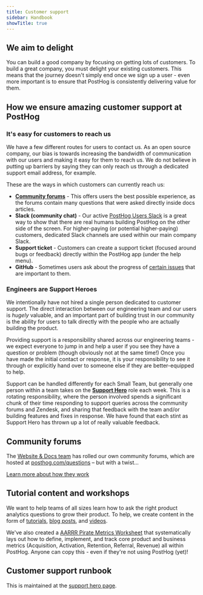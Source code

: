 ```yaml
---
title: Customer support
sidebar: Handbook
showTitle: true
---
```


## We aim to delight

You can build a good company by focusing on getting lots of customers. To build a great company, you must delight your existing customers. This means that the journey doesn't simply end once we sign up a user - even more important is to ensure that PostHog is consistently delivering value for them.

## How we ensure amazing customer support at PostHog

### It's easy for customers to reach us

We have a few different routes for users to contact us. As an open source company, our bias is towards increasing the bandwidth of communication with our users and making it easy for them to reach us. We do not believe in putting up barriers by saying they can only reach us through a dedicated support email address, for example.

These are the ways in which customers can currently reach us:

- **[Community forums](/questions)** - This offers users the best possible experience, as the forums contain many questions that were asked directly inside docs articles.
- **Slack (community chat)** - Our active [PostHog Users Slack](https://posthog.com/slack) is a great way to show that there are real humans building PostHog on the other side of the screen. For higher-paying (or potential higher-paying) customers, dedicated Slack channels are used within our main company Slack.
- **Support ticket** - Customers can create a support ticket (focused around bugs or feedback) directly within the PostHog app (under the help menu).
- **GitHub** - Sometimes users ask about the progress of [certain issues](https://github.com/PostHog/posthog) that are important to them.

### Engineers are Support Heroes

We intentionally have not hired a single person dedicated to customer support. The direct interaction between our engineering team and our users is _hugely_ valuable, and an important part of building trust in our community is the ability for users to talk directly with the people who are actually building the product.

Providing support is a responsibility shared across our engineering teams - we expect everyone to jump in and help a user if you see they have a question or problem (though obviously not at the same time!) Once you have made the initial contact or response, it is your responsibility to see it through or explicitly hand over to someone else if they are better-equipped to help.

Support can be handled differently for each Small Team, but generally one person within a team takes on the **[Support Hero](/handbook/engineering/support-hero)** role each week. This is a rotating responsibility, where the person involved spends a significant chunk of their time responding to support queries across the community forums and Zendesk, and sharing that feedback with the team and/or building features and fixes in response. We have found that each stint as Support Hero has thrown up a lot of really valuable feedback.

## Community forums

The [Website & Docs team](/handbook/small-teams/website-docs) has rolled our own community forums, which are hosted at [posthog.com/questions](/questions) – but with a twist...

[Learn more about how they work](/handbook/growth/community)

## Tutorial content and workshops

We want to help teams of all sizes learn how to ask the right product analytics questions to grow their product. To help, we create content in the form of [tutorials](https://posthog.com/docs/tutorials), [blog posts](https://posthog.com/blog), and [videos](https://www.youtube.com/channel/UCn4mJ4kK5KVSvozJre645LA).

We've also created a [AARRR Pirate Metrics Worksheet](https://docs.google.com/spreadsheets/d/12uV5aKAhU_wygUQl3YXZU2J_QN_AZi4nPFj-9WIKhlY/edit#gid=0) that systematically lays out how to define, implement, and track core product and business metrics (Acquisition, Activation, Retention, Referral, Revenue) all within PostHog. Anyone can copy this - even if they're not using PostHog (yet)!

## Customer support runbook

This is maintained at the [support hero page](/handbook/engineering/support-hero). 
